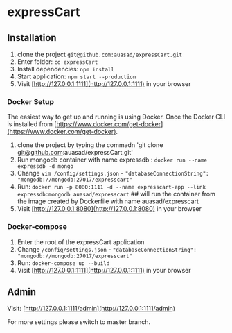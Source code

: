 # expressCart

## Installation

1. clone the project `git@github.com:auasad/expressCart.git`
3. Enter folder: `cd expressCart`
4. Install dependencies: `npm install`
5. Start application: `npm start --production`
6. Visit [http://127.0.0.1:1111](http://127.0.0.1:1111) in your browser

### Docker Setup 

The easiest way to get up and running is using Docker. Once the Docker CLI is installed from [https://www.docker.com/get-docker](https://www.docker.com/get-docker).

1. clone the project by typing the commadn 'git clone git@github.com:auasad/expressCart.git'
2. Run mongodb container with name expressdb : `docker run --name expressdb -d mongo`
3. Change `vim /config/settings.json` - `"databaseConnectionString": "mongodb://mongodb:27017/expresscart"`
5. Run: `docker run -p 8080:1111 -d --name expresscart-app --link expressdb:mongodb auasad/expresscart` ## will run the container from the image created by Dockerfile with name auasad/expresscart
6. Visit [http://127.0.0.1:8080](http://127.0.0.1:8080) in your browser

### Docker-compose

1. Enter the root of the expressCart application
2. Change `/config/settings.json` - `"databaseConnectionString": "mongodb://mongodb:27017/expresscart"`
3. Run: `docker-compose up --build`
4. Visit [http://127.0.0.1:1111](http://127.0.0.1:1111) in your browser

## Admin

Visit: [http://127.0.0.1:1111/admin](http://127.0.0.1:1111/admin)


For more settings please switch to master branch.

